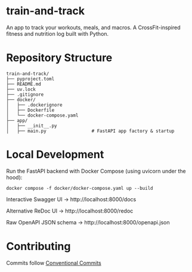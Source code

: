 # train-and-track
An app to track your workouts, meals, and macros. A CrossFit-inspired fitness and nutrition log built with Python.

# Repository Structure
```
train-and-track/
├── pyproject.toml
├── README.md
├── uv.lock
├── .gitignore
├── docker/
│   ├── .dockerignore
│   ├── Dockerfile
│   └── docker-compose.yaml
├── app/
│   ├── __init__.py
│   ├── main.py                 # FastAPI app factory & startup
```

# Local Development
Run the FastAPI backend with Docker Compose (using uvicorn under the hood):

```docker compose -f docker/docker-compose.yaml up --build```

Interactive Swagger UI →
http://localhost:8000/docs

Alternative ReDoc UI →
http://localhost:8000/redoc

Raw OpenAPI JSON schema →
http://localhost:8000/openapi.json

# Contributing

Commits follow [Conventional Commits](https://www.conventionalcommits.org/en/v1.0.0/)
